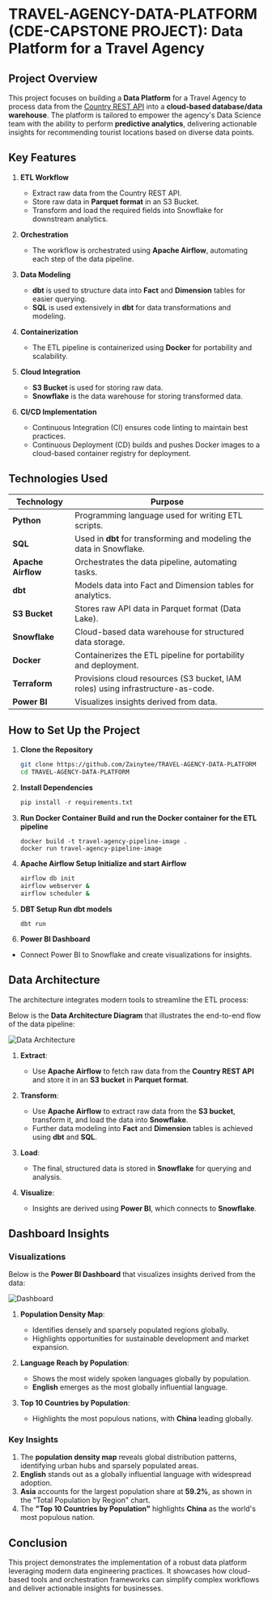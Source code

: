 # TRAVEL-AGENCY-DATA-PLATFORM (CDE-CAPSTONE PROJECT): Data Platform for a Travel Agency

## Project Overview
This project focuses on building a **Data Platform** for a Travel Agency to process data from the [Country REST API](https://restcountries.com/v3.1/all) into a **cloud-based database/data warehouse**. The platform is tailored to empower the agency's Data Science team with the ability to perform **predictive analytics**, delivering actionable insights for recommending tourist locations based on diverse data points.

## Key Features
1. **ETL Workflow**
   - Extract raw data from the Country REST API.
   - Store raw data in **Parquet format** in an S3 Bucket.
   - Transform and load the required fields into Snowflake for downstream analytics.

2. **Orchestration**
   - The workflow is orchestrated using **Apache Airflow**, automating each step of the data pipeline.

3. **Data Modeling**
   - **dbt** is used to structure data into **Fact** and **Dimension** tables for easier querying.
   - **SQL** is used extensively in **dbt** for data transformations and modeling.

4. **Containerization**
   - The ETL pipeline is containerized using **Docker** for portability and scalability.

5. **Cloud Integration**
   - **S3 Bucket** is used for storing raw data.
   - **Snowflake** is the data warehouse for storing transformed data.

6. **CI/CD Implementation**
   - Continuous Integration (CI) ensures code linting to maintain best practices.
   - Continuous Deployment (CD) builds and pushes Docker images to a cloud-based container registry for deployment.

## Technologies Used

| **Technology**       | **Purpose**                                                                  |
|-----------------------|------------------------------------------------------------------------------|
| **Python**            | Programming language used for writing ETL scripts.                          |
| **SQL**               | Used in **dbt** for transforming and modeling the data in Snowflake.         |
| **Apache Airflow**    | Orchestrates the data pipeline, automating tasks.                           |
| **dbt**               | Models data into Fact and Dimension tables for analytics.                  |
| **S3 Bucket**         | Stores raw API data in Parquet format (Data Lake).                          |
| **Snowflake**         | Cloud-based data warehouse for structured data storage.                     |
| **Docker**            | Containerizes the ETL pipeline for portability and deployment.              |
| **Terraform**         | Provisions cloud resources (S3 bucket, IAM roles) using infrastructure-as-code. |
| **Power BI**          | Visualizes insights derived from data.                                      |

## How to Set Up the Project

1. **Clone the Repository**
   ```bash
   git clone https://github.com/Zainytee/TRAVEL-AGENCY-DATA-PLATFORM
   cd TRAVEL-AGENCY-DATA-PLATFORM

2. **Install Dependencies**
   ```python
   pip install -r requirements.txt
3. **Run Docker Container Build and run the Docker container for the ETL pipeline**
   ```docker
   docker build -t travel-agency-pipeline-image .
   docker run travel-agency-pipeline-image
4. **Apache Airflow Setup Initialize and start Airflow**
   ```bash
   airflow db init
   airflow webserver &
   airflow scheduler &
5. **DBT Setup Run dbt models**
   ```dbt
   dbt run
6. **Power BI Dashboard**

- Connect Power BI to Snowflake and create visualizations for insights.

## Data Architecture

The architecture integrates modern tools to streamline the ETL process:

Below is the **Data Architecture Diagram** that illustrates the end-to-end flow of the data pipeline:

![Data Architecture](assets/DATA_ARCHITECTURE.png)

1. **Extract**: 
   - Use **Apache Airflow** to fetch raw data from the **Country REST API** and store it in an **S3 bucket** in **Parquet format**.
   
2. **Transform**:
   - Use **Apache Airflow** to extract raw data from the **S3 bucket**, transform it, and load the data into **Snowflake**.
   - Further data modeling into **Fact** and **Dimension** tables is achieved using **dbt** and **SQL**.
   
3. **Load**:
   - The final, structured data is stored in **Snowflake** for querying and analysis.
   
4. **Visualize**:
   - Insights are derived using **Power BI**, which connects to **Snowflake**.

## Dashboard Insights

### Visualizations

Below is the **Power BI Dashboard** that visualizes insights derived from the data:

![Dashboard](assets/Analytical_Dashboard.png)

1. **Population Density Map**:
   - Identifies densely and sparsely populated regions globally.
   - Highlights opportunities for sustainable development and market expansion.

2. **Language Reach by Population**:
   - Shows the most widely spoken languages globally by population.
   - **English** emerges as the most globally influential language.

3. **Top 10 Countries by Population**:
   - Highlights the most populous nations, with **China** leading globally.

### Key Insights

1. The **population density map** reveals global distribution patterns, identifying urban hubs and sparsely populated areas.
2. **English** stands out as a globally influential language with widespread adoption.
3. **Asia** accounts for the largest population share at **59.2%**, as shown in the "Total Population by Region" chart.
4. The **"Top 10 Countries by Population"** highlights **China** as the world's most populous nation.

## Conclusion

This project demonstrates the implementation of a robust data platform leveraging modern data engineering practices. It showcases how cloud-based tools and orchestration frameworks can simplify complex workflows and deliver actionable insights for businesses.
